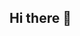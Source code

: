 ## Hi there 👋

<!--
**AnnaGamova/AnnaGamova** is a ✨ _special_ ✨ repository because its `README.md` (this file) appears on your GitHub profile.

Here are some ideas to get you started:

- 🔭 I’m currently working on ...
- 🌱 I’m currently learning Quality control enginering 
- 👯 I’m looking to collaborate on any IT projects
- 🤔 I’m looking for help with job searching
- 💬 Ask me about ...
- 📫 How to reach me: 
- 😄 Pronouns: ...
- ⚡ Fun fact: ...
-->
